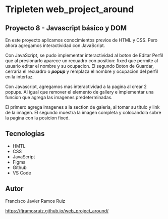 # Tripleten web_project_around

## Proyecto 8 - Javascript básico y DOM

En este proyecto aplicamos conocimientos previos de HTML y CSS. Pero ahora agregamos interactividad con JavaScript.

Con JavaScript, se pudo implementar interactividad al boton de Editar Perfil que al presionarlo aparece un recuadro con position: fixed que permite al usuario editar el nombre y su ocupacion. El segundo Boton de Guardar, cerraria el recuadro o **_popup_** y remplaza el nombre y ocupacion del perfil en la interfaz.

Con Javascript, agregamos mas interactividad a la pagina al crear 2 popups. Al igual que remover el elemento de gallery e implementar una funcion que agrega las imagenes predeterminadas.

El primero agrega imagenes a la section de galeria, al tomar su titulo y link de la imagen. El segundo muestra la imagen completa y colocandola sobre la pagina con la posicion fixed.

## Tecnologías

- HMTL
- CSS
- JavaScript
- Figma
- Github
- VS Code

## Autor

Francisco Javier Ramos Ruiz

https://fjramosruiz.github.io/web_project_around/
